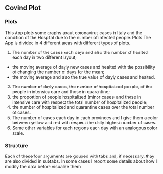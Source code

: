 ## Covind Plot


### Plots
This App plots some graphs abaut coronavirus cases in Italy and the condition of the Hospital due to the number of infected people.
Plots
The App is divided in 4 different areas with different types of plots.
1. The number of the cases each days and also the number of healted each day in two different layout;
  - the moving average of dayly new cases and healted with the possibility of changing the number of days for the mean;
  - the moving average and also the true value of dayly cases and healted.
2. The number of dayly cases, the number of hospitalized people, of the people in intensica care and those in quarantine;
  2. the proportion of people hospitalized (minor cases) and those in intensive care with respect the total number of hospitalized people;
  2. the number of hospitalized and quarantine cases over the total number of cases.
3. The number of cases each day in each provinces and I give them a color between yellow and red with respect the daily highest number of cases.
4. Some other variables for each regions each day with an analogous color scale.
### Structure
Each of these four arguments are gouped with tabs and, if necessary, thay are also divided in subtabs.
In some cases I report some details about how I modify the data before visualize them.
